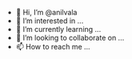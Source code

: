 - 👋 Hi, I’m @anilvala
- 👀 I’m interested in ...
- 🌱 I’m currently learning ...
- 💞️ I’m looking to collaborate on ...
- 📫 How to reach me ...

<!---
anilvala/anilvala is a ✨ special ✨ repository because its `README.md` (this file) appears on your GitHub profile.
You can click the Preview link to take a look at your changes.
--->
